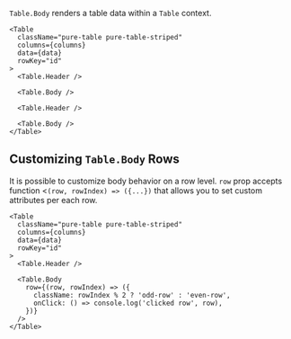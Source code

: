 `Table.Body` renders a table data within a `Table` context.

```react
<Table
  className="pure-table pure-table-striped"
  columns={columns}
  data={data}
  rowKey="id"
>
  <Table.Header />

  <Table.Body />

  <Table.Header />

  <Table.Body />
</Table>
```

## Customizing `Table.Body` Rows

It is possible to customize body behavior on a row level. `row` prop accepts function <`(row, rowIndex) => ({...})` that allows you to set custom attributes per each row.

```react
<Table
  className="pure-table pure-table-striped"
  columns={columns}
  data={data}
  rowKey="id"
>
  <Table.Header />

  <Table.Body
    row={(row, rowIndex) => ({
      className: rowIndex % 2 ? 'odd-row' : 'even-row',
      onClick: () => console.log('clicked row', row),
    })}
  />
</Table>
```
